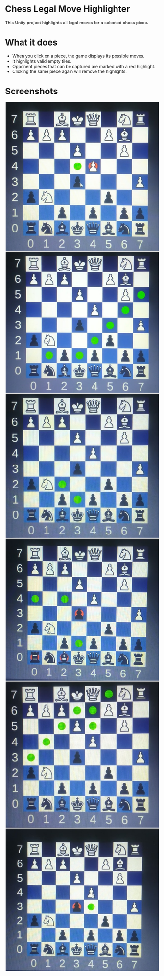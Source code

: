# Chess Legal Move Highlighter

This Unity project highlights all legal moves for a selected chess piece.

# What it does
- When you click on a piece, the game displays its possible moves.
- It highlights valid empty tiles.
- Opponent pieces that can be captured are marked with a red highlight.
- Clicking the same piece again will remove the highlights.

# Screenshots
<p align="center">
  <img src="screenshots/screen1.jpg" width="500"/>
  <img src="screenshots/screen3.jpg" width="500"/>
  <img src="screenshots/screen4.jpg" width="500"/>
  <img src="screenshots/screen5.jpg" width="500"/>
  <img src="screenshots/screen6.jpg" width="500"/>
  <img src="screenshots/screen7.jpg" width="500"/>
</p>
